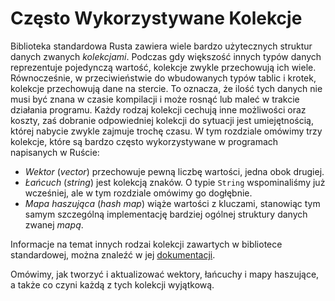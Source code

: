 <!-- # Wspólne kolekcje -->
# Często Wykorzystywane Kolekcje

Biblioteka standardowa Rusta zawiera wiele bardzo użytecznych struktur danych zwanych *kolekcjami*.
Podczas gdy większość innych typów danych reprezentuje pojedynczą wartość, kolekcje zwykle przechowują ich wiele.
Równocześnie, w przeciwieństwie do wbudowanych typów tablic i krotek, kolekcje przechowują dane na stercie.
To oznacza, że ilość tych danych nie musi być znana w czasie kompilacji i może rosnąć lub maleć w trakcie działania programu.
Każdy rodzaj kolekcji cechują inne możliwości oraz koszty, zaś dobranie odpowiedniej kolekcji do sytuacji jest umiejętnością, której nabycie zwykle zajmuje trochę czasu.
W tym rozdziale omówimy trzy kolekcje, które są bardzo często wykorzystywane w programach napisanych w Ruście:

* *Wektor* (*vector*) przechowuje pewną liczbę wartości, jedna obok drugiej.
* *Łańcuch* (*string*) jest kolekcją znaków. O typie `String` wspominaliśmy już wcześniej, ale w tym rozdziale omówimy go dogłębnie.
* *Mapa haszująca* (*hash map*) wiąże wartości z kluczami, stanowiąc tym samym szczególną implementację bardziej ogólnej struktury danych zwanej *mapą*.

Informacje na temat innych rodzai kolekcji zawartych w bibliotece standardowej, można znaleźć w jej [dokumentacji][collections].

Omówimy, jak tworzyć i aktualizować wektory, łańcuchy i mapy haszujące, a także co czyni każdą z tych kolekcji wyjątkową.

[collections]: ../std/collections/index.html
